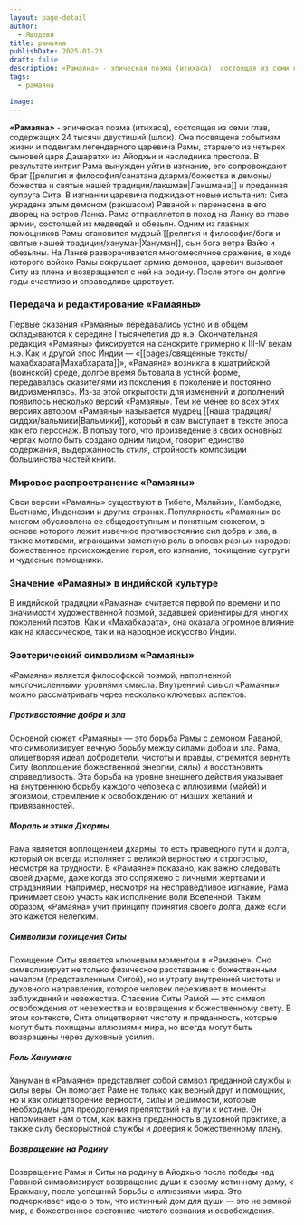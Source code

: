 ```yaml
---
layout: page-detail
author:
  - Яшодеви
title: рамаяна
publishDate: 2025-01-23
draft: false
description: «Рамаяна» - эпическая поэма (итихаса), состоящая из семи глав, содержащих 24 тысячи двустиший (шлок). Она посвящена событиям жизни и подвигам легендарного царевича Рамы, старшего из четырех сыновей царя Дашаратхи из Айодхьи и наследника престола.
tags:
  - рамаяна

image: 
---
```

**«Рамаяна»** - эпическая поэма (итихаса), состоящая из семи глав, содержащих 24 тысячи двустиший (шлок). Она посвящена событиям жизни и подвигам легендарного царевича Рамы, старшего из четырех сыновей царя Дашаратхи из Айодхьи и наследника престола. В результате интриг Рама вынужден уйти в изгнание, его сопровождают брат [[религия и философия/санатана дхарма/божества и демоны/божества и святые нашей традиции/лакшман|Лакшмана]] и преданная супруга Сита. В изгнании царевича поджидают новые испытания: Сита украдена злым демоном (ракшасом) Раваной и перенесена в его дворец на остров Ланка. Рама отправляется в поход на Ланку во главе армии, состоящей из медведей и обезьян. Одним из главных помощников Рамы становится мудрый [[религия и философия/боги и святые нашей традиции/хануман|Хануман]], сын бога ветра Вайю и обезьяны. На Ланке разворачивается многомесячное сражение, в ходе которого войско Рамы сокрушает армию демонов, царевич вызывает Ситу из плена и возвращается с ней на родину. После этого он долгие годы счастливо и справедливо царствует.

### Передача и редактирование «Рамаяны»

Первые сказания «Рамаяны» передавались устно и в общем складываются к середине I тысячелетия до н.э. Окончательная редакция «Рамаяны» фиксируется на санскрите примерно к III-IV векам н.э. Как и другой эпос Индии — «[[pages/священные тексты/махабхарата|Махабхарата]]», «Рамаяна» возникла в кшатрийской (воинской) среде, долгое время бытовала в устной форме, передавалась сказителями из поколения в поколение и постоянно видоизменялась. Из-за этой открытости для изменений и дополнений появилось несколько версий «Рамаяны». Тем не менее во всех этих версиях автором «Рамаяны» называется мудрец [[наша традиция/сиддхи/вальмики|Вальмики]], который и сам выступает в тексте эпоса как его персонаж. В пользу того, что произведение в своих основных чертах могло быть создано одним лицом, говорит единство содержания, выдержанность стиля, стройность композиции большинства частей книги.

### Мировое распространение «Рамаяны»

Свои версии «Рамаяны» существуют в Тибете, Малайзии, Камбодже, Вьетнаме, Индонезии и других странах. Популярность «Рамаяны» во многом обусловлена ее общедоступным и понятным сюжетом, в основе которого лежит извечное противостояние сил добра и зла, а также мотивами, играющими заметную роль в эпосах разных народов: божественное происхождение героя, его изгнание, похищение супруги и чудесные помощники.

### Значение «Рамаяны» в индийской культуре

В индийской традиции «Рамаяна» считается первой по времени и по значимости художественной поэмой, задавшей ориентиры для многих поколений поэтов. Как и «Махабхарата», она оказала огромное влияние как на классическое, так и на народное искусство Индии.

### Эзотерический символизм «Рамаяны»

«Рамаяна» является философской поэмой, наполненной многочисленными уровнями смысла. Внутренний смысл «Рамаяны» можно рассматривать через несколько ключевых аспектов:

##### Противостояние добра и зла

Основной сюжет «Рамаяны» — это борьба Рамы с демоном Раваной, что символизирует вечную борьбу между силами добра и зла. Рама, олицетворяя идеал добродетели, чистоты и правды, стремится вернуть Ситу (воплощение божественной энергии, силы) и восстановить справедливость. Эта борьба на уровне внешнего действия указывает на внутреннюю борьбу каждого человека с иллюзиями (майей) и эгоизмом, стремление к освобождению от низших желаний и привязанностей.

##### Мораль и этика Дхармы

Рама является воплощением дхармы, то есть праведного пути и долга, который он всегда исполняет с великой верностью и строгостью, несмотря на трудности. В «Рамаяне» показано, как важно следовать своей дхарме, даже когда это сопряжено с личными жертвами и страданиями. Например, несмотря на несправедливое изгнание, Рама принимает свою участь как исполнение воли Вселенной. Таким образом, «Рамаяна» учит принципу принятия своего долга, даже если это кажется нелегким.

##### Символизм похищения Ситы

Похищение Ситы является ключевым моментом в «Рамаяне». Оно символизирует не только физическое расставание с божественным началом (представленным Ситой), но и утрату внутренней чистоты и духовного направления, которое человек переживает в моменты заблуждений и невежества. Спасение Ситы Рамой — это символ освобождения от невежества и возвращения к божественному свету. В этом контексте, Сита олицетворяет чистоту и преданность, которые могут быть похищены иллюзиями мира, но всегда могут быть возвращены через духовные усилия.

#####  Роль Ханумана

Хануман в «Рамаяне» представляет собой символ преданной службы и силы веры. Он помогает Раме не только как верный друг и помощник, но и как олицетворение верности, силы и решимости, которые необходимы для преодоления препятствий на пути к истине. Он напоминает нам о том, как важна преданность в духовной практике, а также силу бескорыстной службы и доверия к божественному плану.

##### Возвращение на Родину

Возвращение Рамы и Ситы на родину в Айодхью после победы над Раваной символизирует возвращение души к своему истинному дому, к Брахману, после успешной борьбы с иллюзиями мира. Это подчеркивает идею о том, что истинный дом для души — это не земной мир, а божественное состояние чистого сознания и освобождения.